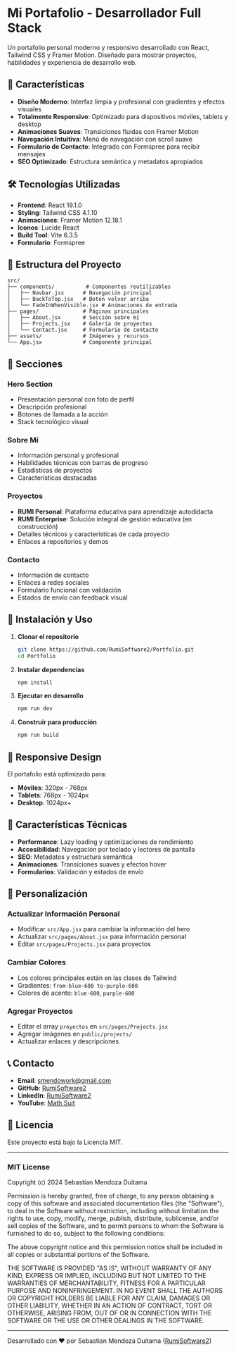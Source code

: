 # Mi Portafolio - Desarrollador Full Stack

Un portafolio personal moderno y responsivo desarrollado con React, Tailwind CSS y Framer Motion. Diseñado para mostrar proyectos, habilidades y experiencia de desarrollo web.

## 🚀 Características

- **Diseño Moderno**: Interfaz limpia y profesional con gradientes y efectos visuales
- **Totalmente Responsivo**: Optimizado para dispositivos móviles, tablets y desktop
- **Animaciones Suaves**: Transiciones fluidas con Framer Motion
- **Navegación Intuitiva**: Menú de navegación con scroll suave
- **Formulario de Contacto**: Integrado con Formspree para recibir mensajes
- **SEO Optimizado**: Estructura semántica y metadatos apropiados

## 🛠️ Tecnologías Utilizadas

- **Frontend**: React 19.1.0
- **Styling**: Tailwind CSS 4.1.10
- **Animaciones**: Framer Motion 12.18.1
- **Iconos**: Lucide React
- **Build Tool**: Vite 6.3.5
- **Formulario**: Formspree

## 📁 Estructura del Proyecto

```
src/
├── components/          # Componentes reutilizables
│   ├── Navbar.jsx      # Navegación principal
│   ├── BackToTop.jsx   # Botón volver arriba
│   └── FadeInWhenVisible.jsx # Animaciones de entrada
├── pages/              # Páginas principales
│   ├── About.jsx       # Sección sobre mí
│   ├── Projects.jsx    # Galería de proyectos
│   └── Contact.jsx     # Formulario de contacto
├── assets/             # Imágenes y recursos
└── App.jsx             # Componente principal
```

## 🎨 Secciones

### Hero Section
- Presentación personal con foto de perfil
- Descripción profesional
- Botones de llamada a la acción
- Stack tecnológico visual

### Sobre Mí
- Información personal y profesional
- Habilidades técnicas con barras de progreso
- Estadísticas de proyectos
- Características destacadas

### Proyectos
- **RUMI Personal**: Plataforma educativa para aprendizaje autodidacta
- **RUMI Enterprise**: Solución integral de gestión educativa (en construcción)
- Detalles técnicos y características de cada proyecto
- Enlaces a repositorios y demos

### Contacto
- Información de contacto
- Enlaces a redes sociales
- Formulario funcional con validación
- Estados de envío con feedback visual

## 🚀 Instalación y Uso

1. **Clonar el repositorio**
   ```bash
   git clone https://github.com/RumiSoftware2/Portfolio.git
   cd Portfolio
   ```

2. **Instalar dependencias**
   ```bash
   npm install
   ```

3. **Ejecutar en desarrollo**
   ```bash
   npm run dev
   ```

4. **Construir para producción**
   ```bash
   npm run build
   ```

## 📱 Responsive Design

El portafolio está optimizado para:
- **Móviles**: 320px - 768px
- **Tablets**: 768px - 1024px
- **Desktop**: 1024px+

## 🎯 Características Técnicas

- **Performance**: Lazy loading y optimizaciones de rendimiento
- **Accesibilidad**: Navegación por teclado y lectores de pantalla
- **SEO**: Metadatos y estructura semántica
- **Animaciones**: Transiciones suaves y efectos hover
- **Formularios**: Validación y estados de envío

## 🔧 Personalización

### Actualizar Información Personal
- Modificar `src/App.jsx` para cambiar la información del hero
- Actualizar `src/pages/About.jsx` para información personal
- Editar `src/pages/Projects.jsx` para proyectos

### Cambiar Colores
- Los colores principales están en las clases de Tailwind
- Gradientes: `from-blue-600 to-purple-600`
- Colores de acento: `blue-600`, `purple-600`

### Agregar Proyectos
- Editar el array `proyectos` en `src/pages/Projects.jsx`
- Agregar imágenes en `public/projects/`
- Actualizar enlaces y descripciones

## 📞 Contacto

- **Email**: smendowork@gmail.com
- **GitHub**: [RumiSoftware2](https://github.com/RumiSoftware2)
- **LinkedIn**: [RumiSoftware2](https://linkedin.com/in/RumiSoftware2)
- **YouTube**: [Math Suit](https://youtube.com/@map_314)

## 📄 Licencia

Este proyecto está bajo la Licencia MIT.

---

### MIT License

Copyright (c) 2024 Sebastian Mendoza Duitama

Permission is hereby granted, free of charge, to any person obtaining a copy
of this software and associated documentation files (the "Software"), to deal
in the Software without restriction, including without limitation the rights
to use, copy, modify, merge, publish, distribute, sublicense, and/or sell
copies of the Software, and to permit persons to whom the Software is
furnished to do so, subject to the following conditions:

The above copyright notice and this permission notice shall be included in all
copies or substantial portions of the Software.

THE SOFTWARE IS PROVIDED "AS IS", WITHOUT WARRANTY OF ANY KIND, EXPRESS OR
IMPLIED, INCLUDING BUT NOT LIMITED TO THE WARRANTIES OF MERCHANTABILITY,
FITNESS FOR A PARTICULAR PURPOSE AND NONINFRINGEMENT. IN NO EVENT SHALL THE
AUTHORS OR COPYRIGHT HOLDERS BE LIABLE FOR ANY CLAIM, DAMAGES OR OTHER
LIABILITY, WHETHER IN AN ACTION OF CONTRACT, TORT OR OTHERWISE, ARISING FROM,
OUT OF OR IN CONNECTION WITH THE SOFTWARE OR THE USE OR OTHER DEALINGS IN THE
SOFTWARE.

---

Desarrollado con ❤️ por Sebastian Mendoza Duitama ([RumiSoftware2](https://github.com/RumiSoftware2))
